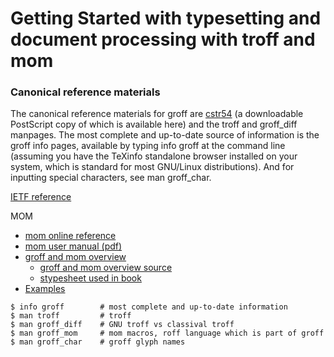 # Getting Started with typesetting and document processing with troff and mom

### Canonical reference materials

The canonical reference materials for groff are [cstr54](https://www.troff.org/54.pdf) (a downloadable PostScript copy of which is available here) and the troff and groff_diff manpages. The most complete and up-to-date source of information is the groff info pages, available by typing info groff at the command line (assuming you have the TeXinfo standalone browser installed on your system, which is standard for most GNU/Linux distributions). And for inputting special characters, see man groff_char.

[IETF reference](https://tools.ietf.org/doc/groff/html/mom/intro.html#top)

MOM
- [mom online reference](https://www.schaffter.ca/mom/momdoc/toc.html)
- [mom user manual (pdf)](https://www.schaffter.ca/mom/pdf/mom-pdf.pdf)
- [groff and mom overview](https://www.schaffter.ca/shared/groff-and-mom.pdf)
  - [groff and mom overview source](https://www.schaffter.ca/shared/groff-and-mom.mom)
  - [stypesheet used in book](https://www.schaffter.ca/shared/groff-and-mom-style.mom)
- [Examples](https://www.schaffter.ca/mom/mom-04.html#examples)

```
$ info groff        # most complete and up-to-date information
$ man troff         # troff
$ man groff_diff    # GNU troff vs classival troff
$ man groff_mom     # mom macros, roff language which is part of groff
$ man groff_char    # groff glyph names
```
